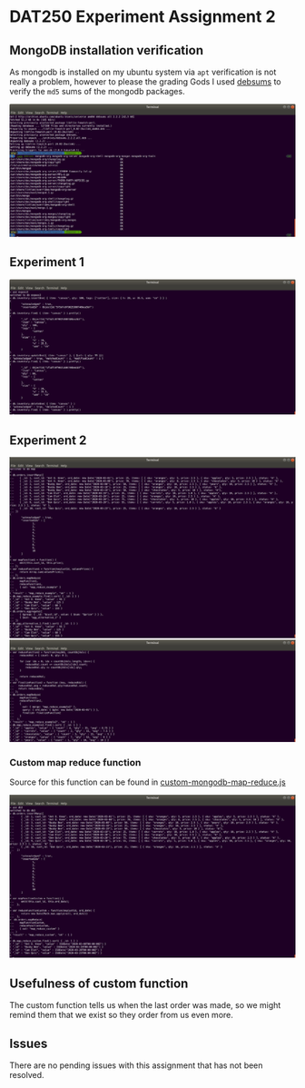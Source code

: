 # DAT250 Experiment Assignment 2

## MongoDB installation verification

As mongodb is installed on my ubuntu system via `apt` verification is not really a problem, however to please the grading Gods I used [debsums](https://manpages.ubuntu.com/manpages/trusty/man1/debsums.1.html) to verify the `md5` sums of the mongodb packages.

![Verification of the mongo db installation](screenshots/mongodb-verification.png)

## Experiment 1

![All four CRUD operations](screenshots/mongodb-crud.png)

## Experiment 2

![Example map reduce function 1](screenshots/experiment2-example-map-reduce-func1.png)
![Example map reduce function 2](screenshots/experiment2-example-map-reduce-func2.png)

### Custom map reduce function

Source for this function can be found in [custom-mongodb-map-reduce.js](custom-mongodb-map-reduce.js)

![Custom map reduce function](screenshots/experiment2-custom-map-reduce-func.png)

## Usefulness of custom function

The custom function tells us when the last order was made, so we might remind them that we exist so they order from us even more.

## Issues

There are no pending issues with this assignment that has not been resolved.
